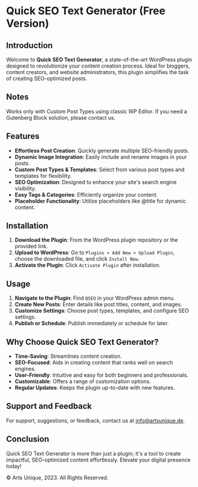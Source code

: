 # Quick SEO Text Generator (Free Version)

## Introduction

Welcome to **Quick SEO Text Generator**, a state-of-the-art WordPress plugin designed to revolutionize your content creation process. Ideal for bloggers, content creators, and website administrators, this plugin simplifies the task of creating SEO-optimized posts.

## Notes

Works only with Custom Post Types using classic WP Editor.
If you need a Gutenberg Block solution, please contact us.

## Features

- **Effortless Post Creation**: Quickly generate multiple SEO-friendly posts.
- **Dynamic Image Integration**: Easily include and rename images in your posts.
- **Custom Post Types & Templates**: Select from various post types and templates for flexibility.
- **SEO Optimization**: Designed to enhance your site's search engine visibility.
- **Easy Tags & Categories**: Efficiently organize your content.
- **Placeholder Functionality**: Utilize placeholders like @title for dynamic content.

## Installation

1. **Download the Plugin**: From the WordPress plugin repository or the provided link.
2. **Upload to WordPress**: Go to `Plugins > Add New > Upload Plugin`, choose the downloaded file, and click `Install Now`.
3. **Activate the Plugin**: Click `Activate Plugin` after installation.

## Usage

1. **Navigate to the Plugin**: Find `QSEO` in your WordPress admin menu.
2. **Create New Posts**: Enter details like post titles, content, and images.
3. **Customize Settings**: Choose post types, templates, and configure SEO settings.
4. **Publish or Schedule**: Publish immediately or schedule for later.

## Why Choose Quick SEO Text Generator?

- **Time-Saving**: Streamlines content creation.
- **SEO-Focused**: Aids in creating content that ranks well on search engines.
- **User-Friendly**: Intuitive and easy for both beginners and professionals.
- **Customizable**: Offers a range of customization options.
- **Regular Updates**: Keeps the plugin up-to-date with new features.

## Support and Feedback

For support, suggestions, or feedback, contact us at [info@artsunique.de](mailto:info@artsunique.de).

## Conclusion

Quick SEO Text Generator is more than just a plugin; it's a tool to create impactful, SEO-optimized content effortlessly. Elevate your digital presence today!

© Arts Unique, 2023. All Rights Reserved.
